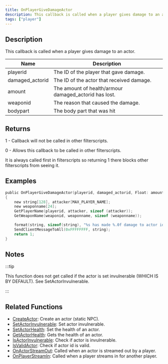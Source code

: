 ```yaml
---
title: OnPlayerGiveDamageActor
description: This callback is called when a player gives damage to an actor.
tags: ["player"]
---
```


<VersionWarn name='callback' version='SA-MP 0.3.7' />

## Description

This callback is called when a player gives damage to an actor.

| Name            | Description                                           |
| --------------- | ----------------------------------------------------- |
| playerid        | The ID of the player that gave damage.                |
| damaged_actorid | The ID of the actor that received damage.             |
| amount          | The amount of health/armour damaged_actorid has lost. |
| weaponid        | The reason that caused the damage.                    |
| bodypart        | The body part that was hit                            |

## Returns

1 - Callback will not be called in other filterscripts.

0 - Allows this callback to be called in other filterscripts.

It is always called first in filterscripts so returning 1 there blocks other filterscripts from seeing it.

## Examples

```c
public OnPlayerGiveDamageActor(playerid, damaged_actorid, Float: amount, weaponid, bodypart)
{
    new string[128], attacker[MAX_PLAYER_NAME];
    new weaponname[24];
    GetPlayerName(playerid, attacker, sizeof (attacker));
    GetWeaponName(weaponid, weaponname, sizeof (weaponname));

    format(string, sizeof(string), "%s has made %.0f damage to actor id %d, weapon: %s", attacker, amount, damaged_actorid, weaponname);
    SendClientMessageToAll(0xFFFFFFFF, string);
    return 1;
}
```

## Notes

:::tip

This function does not get called if the actor is set invulnerable (WHICH IS BY DEFAULT). See SetActorInvulnerable.

:::

## Related Functions

- [CreateActor](../functions/CreateActor): Create an actor (static NPC).
- [SetActorInvulnerable](../functions/SetActorInvulnerable): Set actor invulnerable.
- [SetActorHealth](../functions/SetActorHealth): Set the health of an actor.
- [GetActorHealth](../functions/GetActorHealth): Gets the health of an actor.
- [IsActorInvulnerable](../functions/IsActorInvulnerable): Check if actor is invulnerable.
- [IsValidActor](../functions/IsValidActor): Check if actor id is valid.
- [OnActorStreamOut](OnActorStreamOut): Called when an actor is streamed out by a player.
- [OnPlayerStreamIn](OnPlayerStreamIn): Called when a player streams in for another player.
